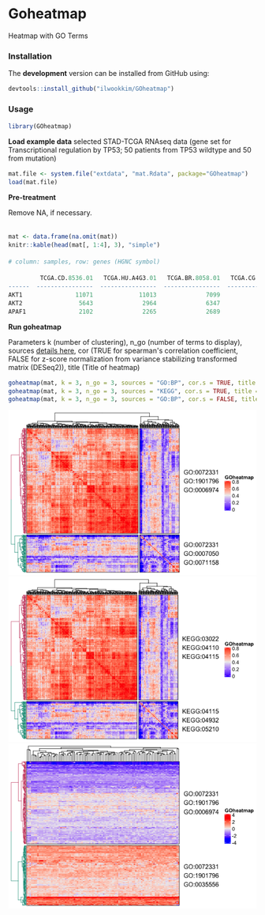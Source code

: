 # **Goheatmap**
Heatmap with GO Terms

### Installation

The **development** version can be installed from GitHub using:

``` r
devtools::install_github("ilwookkim/GOheatmap")
```

### Usage

``` r
library(GOheatmap)
```

**Load example data**
selected STAD-TCGA RNAseq data (gene set for Transcriptional regulation by TP53; 50 patients from TP53 wildtype and 50 from mutation)
``` r 
mat.file <- system.file("extdata", "mat.Rdata", package="GOheatmap")
load(mat.file)
```

**Pre-treatment**

Remove NA, if necessary.

``` r

mat <- data.frame(na.omit(mat))
knitr::kable(head(mat[, 1:4], 3), "simple")

# column: samples, row: genes (HGNC symbol)

         TCGA.CD.8536.01   TCGA.HU.A4G3.01   TCGA.BR.8058.01   TCGA.CG.5722.01
------  ----------------  ----------------  ----------------  ----------------
AKT1               11071             11013              7099              3754
AKT2                5643              2964              6347              5408
APAF1               2102              2265              2689               626
```

**Run goheatmap**

Parameters k (number of clustering), n_go (number of terms to display), sources [details here](https://biit.cs.ut.ee/gprofiler/page/apis), cor (TRUE for spearman's correlation coefficient, FALSE for z-score normalization from variance stabilizing transformed matrix (DESeq2)), title (Title of heatmap)

``` r
goheatmap(mat, k = 3, n_go = 3, sources = "GO:BP", cor.s = TRUE, title = "GOheatmap")
goheatmap(mat, k = 3, n_go = 3, sources = "KEGG", cor.s = TRUE, title = "GOheatmap")
goheatmap(mat, k = 3, n_go = 3, sources = "GO:BP", cor.s = FALSE, title = "GOheatmap")
```

<img src="inst/extdata/example_go.bp.png"/>
<img src="inst/extdata/example_kegg.png"/>
<img src="inst/extdata/example_go.bp2.png"/>
